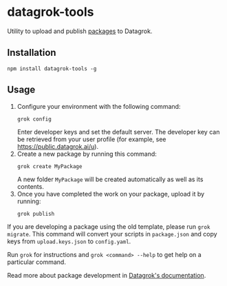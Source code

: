 # datagrok-tools

Utility to upload and publish [packages](https://datagrok.ai/help/develop/develop#packages) to Datagrok.

## Installation

```
npm install datagrok-tools -g
```

## Usage

1. Configure your environment with the following command:  
    ```
    grok config
    ```
    Enter developer keys and set the default server. The developer key can be retrieved from your user profile (for example, see https://public.datagrok.ai/u).
2. Create a new package by running this command:
    ```
    grok create MyPackage
    ```
    A new folder `MyPackage` will be created automatically as well as its contents.
3. Once you have completed the work on your package, upload it by running:
    ```
    grok publish
    ```

If you are developing a package using the old template, please run `grok migrate`. This command will convert your scripts in `package.json` and copy keys from `upload.keys.json` to `config.yaml`.

Run `grok` for instructions and `grok <command> --help` to get help on a particular command.

Read more about package development in [Datagrok's documentation](https://datagrok.ai/help/develop/develop).
